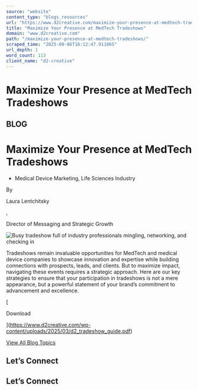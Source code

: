 ```yaml
---
source: "website"
content_type: "blogs_resources"
url: "https://www.d2creative.com/maximize-your-presence-at-medtech-tradeshows/"
title: "Maximize Your Presence at MedTech Tradeshows"
domain: "www.d2creative.com"
path: "/maximize-your-presence-at-medtech-tradeshows/"
scraped_time: "2025-09-06T16:12:47.911065"
url_depth: 1
word_count: 113
client_name: "d2-creative"
---
```


# Maximize Your Presence at MedTech Tradeshows

## BLOG

# Maximize Your Presence at MedTech Tradeshows

*   Medical Device Marketing, Life Sciences Industry

By

Laura Lentchitsky

,

Director of Messaging and Strategic Growth

![Busy tradeshow full of industry professionals mingling, networking, and checking in](https://www.d2creative.com/wp-content/uploads/2024/02/tradeshow@2x.jpg)

Tradeshows remain invaluable opportunities for MedTech and medical device companies to showcase innovation and expertise while building connections with prospects, leads, and clients. But to maximize impact, navigating these events requires a strategic approach. Here are our key strategies to ensure that your participation in tradeshows is not a mere appearance, but a powerful statement of your brand’s commitment to advancement and excellence.

[

Download

](https://www.d2creative.com/wp-content/uploads/2025/03/d2_tradeshow_guide.pdf)

[View All Blog Topics](https://www.d2creative.com/blog/)

## Let’s Connect

## Let’s Connect
